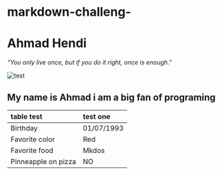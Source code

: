 # markdown-challeng-

# Ahmad Hendi 

_“You only live once, but if you do it right, once is enough.”_

![test](https://user-images.githubusercontent.com/71318364/93339589-0e46ec80-f82c-11ea-891e-af19b6f7baec.png)



## My name is Ahmad i am a big fan of programing 


| table test | test one |
|:---------- |:---------|
| Birthday | 01/07/1993 |
| Favorite color | Red |
| Favorite food | Mkdos |
| Pinneapple on pizza | NO
